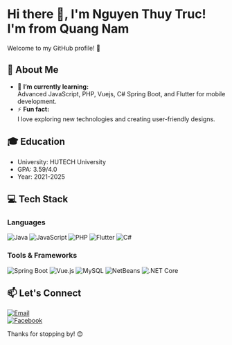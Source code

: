# Hi there 👋, I'm Nguyen Thuy Truc! I'm from Quang Nam  

Welcome to my GitHub profile! 🎉  

## 🌟 About Me   
- 🌱 **I’m currently learning:**  
  Advanced JavaScript, PHP, Vuejs, C# Spring Boot, and Flutter for mobile development.   
- ⚡ **Fun fact:**  
  I love exploring new technologies and creating user-friendly designs.
  
##  🎓 Education
- University: HUTECH University
- GPA: 3.59/4.0
- Year: 2021-2025

## 💻 Tech Stack  
### Languages  
![Java](https://img.shields.io/badge/Java-%23ED8B00.svg?style=for-the-badge&logo=java&logoColor=white)  ![JavaScript](https://img.shields.io/badge/JavaScript-%23F7DF1E.svg?style=for-the-badge&logo=javascript&logoColor=black)  ![PHP](https://img.shields.io/badge/PHP-%23777BB4.svg?style=for-the-badge&logo=php&logoColor=white)  ![Flutter](https://img.shields.io/badge/Flutter-%2302569B.svg?style=for-the-badge&logo=flutter&logoColor=white)  ![C#](https://img.shields.io/badge/C%23-%23239120.svg?style=for-the-badge&logo=c-sharp&logoColor=white)

### Tools & Frameworks  
![Spring Boot](https://img.shields.io/badge/Spring%20Boot-%236DB33F.svg?style=for-the-badge&logo=springboot&logoColor=white)  ![Vue.js](https://img.shields.io/badge/Vue.js-%234FC08D.svg?style=for-the-badge&logo=vue.js&logoColor=white)  ![MySQL](https://img.shields.io/badge/MySQL-%2300f.svg?style=for-the-badge&logo=mysql&logoColor=white)  ![NetBeans](https://img.shields.io/badge/NetBeans-%230085C1.svg?style=for-the-badge&logo=apache-netbeans-ide&logoColor=white) ![.NET Core](https://img.shields.io/badge/.NET%20Core-%235C2D91.svg?style=for-the-badge&logo=.net&logoColor=white) 

## 📫 Let's Connect  
[![Email](https://img.shields.io/badge/Email-%23D14836.svg?style=for-the-badge&logo=gmail&logoColor=white)]( nguyenthuytrucqh2003@gmail.com)  
[![Facebook](https://img.shields.io/badge/Facebook-%231877F2.svg?style=for-the-badge&logo=facebook&logoColor=white)](facebook.com/thuytruc05/)

Thanks for stopping by! 😊
